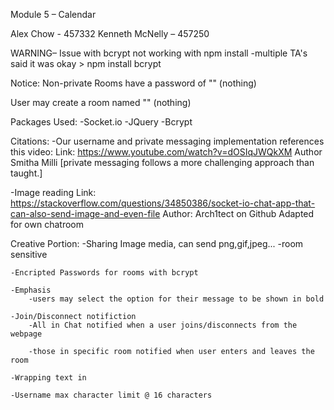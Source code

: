 Module 5 – Calendar

Alex Chow - 457332
Kenneth McNelly – 457250

WARNING– Issue with bcrypt not working with npm install
	-multiple TA's said it was okay
	> npm install bcrypt

Notice:
Non-private Rooms have a password of "" (nothing)

User may create a room named "" (nothing)



Packages Used:
-Socket.io
-JQuery
-Bcrypt



Citations:
-Our username and private messaging implementation references this video:
	Link: https://www.youtube.com/watch?v=dOSIqJWQkXM
	Author Smitha Milli
[private messaging follows a more challenging approach than taught.]

-Image reading
	Link: https://stackoverflow.com/questions/34850386/socket-io-chat-app-that-can-also-send-image-and-even-file
	Author: Arch1tect on Github
Adapted for own chatroom

Creative Portion: 
	-Sharing Image media, can send png,gif,jpeg...
		-room sensitive

	-Encripted Passwords for rooms with bcrypt

    -Emphasis 
    	-users may select the option for their message to be shown in bold

    -Join/Disconnect notifiction
    	-All in Chat notified when a user joins/disconnects from the webpage

    	-those in specific room notified when user enters and leaves the room

    -Wrapping text in

    -Username max character limit @ 16 characters

